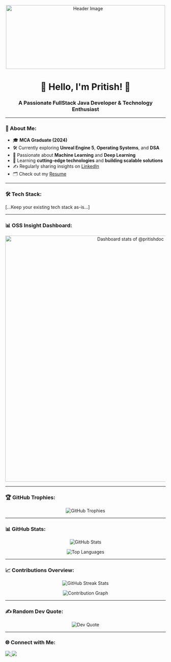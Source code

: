 <p align="center">
  <img src="https://raw.githubusercontent.com/Rishabh2804/Rishabh2804/master/Resources/Developer.gif" alt="Header Image" width="500" height="200">
</p>

<h1 align="center">👋 Hello, I'm Pritish! 👋</h1>

<h3 align="center">A Passionate FullStack Java Developer & Technology Enthusiast</h3>

---

### 🚀 About Me:
- 🎓 **MCA Graduate (2024)**  
- 🛠️ Currently exploring **Unreal Engine 5**, **Operating Systems**, and **DSA**  
- 🤖 Passionate about **Machine Learning** and **Deep Learning**  
- 🌱 Learning **cutting-edge technologies** and **building scalable solutions**  
- ✍️ Regularly sharing insights on [LinkedIn](https://www.linkedin.com/in/pritishray/)  
- 🗂️ Check out my [Resume](https://drive.google.com/file/d/1kbus1nzDxRxBEQxOBEIAHFNqm7xMjuyY/view?usp=sharing)  

---

### 🛠️ Tech Stack:
<!-- Languages -->
[...Keep your existing tech stack as-is...]

---

### 📊 OSS Insight Dashboard:
<a href="https://next.ossinsight.io/widgets/official/compose-user-dashboard-stats?user_id=11099187" target="_blank" style="display: block" align="center">
  <picture>
    <source media="(prefers-color-scheme: dark)" srcset="https://next.ossinsight.io/widgets/official/compose-user-dashboard-stats/thumbnail.png?user_id=11099187&image_size=auto&color_scheme=dark" width="771" height="auto">
    <img alt="Dashboard stats of @pritishdoc" src="https://next.ossinsight.io/widgets/official/compose-user-dashboard-stats/thumbnail.png?user_id=11099187&image_size=auto&color_scheme=light" width="771" height="auto">
  </picture>
</a>

---

### 🏆 GitHub Trophies:
<p align="center">
  <img src="https://github-profile-trophy.vercel.app/?username=pritishdoc&theme=juicyfresh&no-frame=true&no-bg=true" alt="GitHub Trophies" />
</p>

---

### 📊 GitHub Stats:
<p align="center">
  <img src="https://github-readme-stats.vercel.app/api?username=pritishdoc&show_icons=true&theme=dark&count_private=true" alt="GitHub Stats" />
</p>
<p align="center">
  <img src="https://github-readme-stats.vercel.app/api/top-langs/?username=pritishdoc&layout=compact&theme=dark" alt="Top Languages" />
</p>

---

### 📈 Contributions Overview:
<p align="center">
  <img src="https://github-readme-streak-stats.herokuapp.com/?user=pritishdoc&theme=dark" alt="GitHub Streak Stats" />
</p>
<p align="center">
  <img src="https://github-readme-activity-graph.vercel.app/graph?username=pritishdoc&theme=github-dark&hide_border=true" alt="Contribution Graph" />
</p>

---

### ✍️ Random Dev Quote:
<p align="center">
  <img src="https://quotes-github-readme.vercel.app/api?type=horizontal&theme=dark" alt="Dev Quote" />
</p>

---

### 🌐 Connect with Me:
<p align="left">
  <a href="https://www.linkedin.com/in/pritishray/" target="_blank">
    <img src="https://img.shields.io/badge/-LinkedIn-0077B5?style=flat-square&logo=linkedin&logoColor=white" />
  </a>
  <a href="https://www.instagram.com/__pritish___/" target="_blank">
    <img src="https://img.shields.io/badge/-Instagram-E4405F?style=flat-square&logo=instagram&logoColor=white" />
  </a>
</p>
